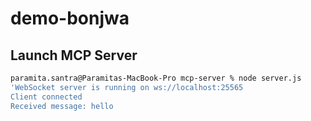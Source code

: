 # demo-bonjwa

## Launch MCP Server

```bash
paramita.santra@Paramitas-MacBook-Pro mcp-server % node server.js
'WebSocket server is running on ws://localhost:25565
Client connected
Received message: hello